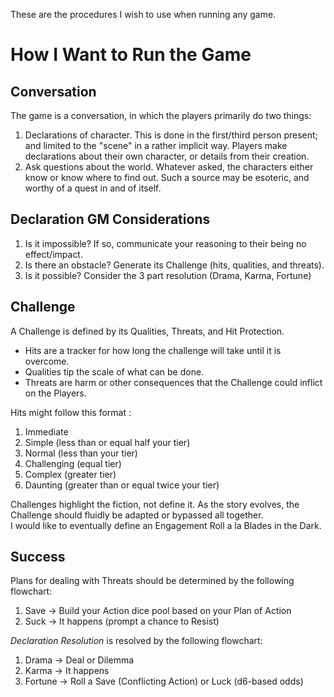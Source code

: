 These are the procedures I wish to use when running any game.

# How I Want to Run the Game
## Conversation
The game is a conversation, in which the players primarily do two things:
1. Declarations of character. This is done in the first/third person present; and limited to the "scene" in a rather implicit way. Players make declarations about their own character, or details from their creation.
2. Ask questions about the world. Whatever asked, the characters either know or know where to find out. Such a source may be esoteric, and worthy of a quest in and of itself.

## Declaration GM Considerations
1. Is it impossible? If so, communicate your reasoning to their being no effect/impact. 
2. Is there an obstacle? Generate its Challenge (hits, qualities, and threats).
3. Is it possible? Consider the 3 part resolution (Drama, Karma, Fortune)

## Challenge
A Challenge is defined by its Qualities, Threats, and Hit Protection.  

* Hits are a tracker for how long the challenge will take until it is overcome.
* Qualities tip the scale of what can be done.  
* Threats are harm or other consequences that the Challenge could inflict on the Players.  

Hits might follow this format :  
1. Immediate
2. Simple (less than or equal half your tier)
3. Normal (less than your tier)
4. Challenging (equal tier)
5. Complex (greater tier)
6. Daunting (greater than or equal twice your tier)  

Challenges highlight the fiction, not define it. As the story evolves, the Challenge should fluidly be adapted or bypassed all together.  
I would like to eventually define an Engagement Roll a la Blades in the Dark.  

## Success
Plans for dealing with Threats should be determined by the following flowchart:  
1. Save -> Build your Action dice pool based on your Plan of Action 
2. Suck -> It happens (prompt a chance to Resist)  

*Declaration Resolution* is resolved by the following flowchart:  
1. Drama -> Deal or Dilemma  
2. Karma -> It happens  
3. Fortune -> Roll a Save (Conflicting Action) or Luck (d6-based odds)  

